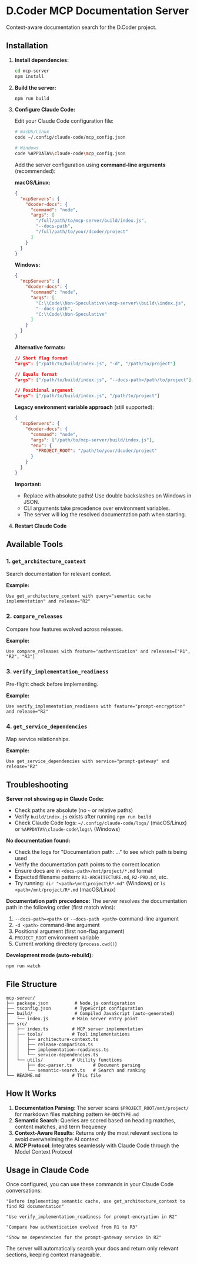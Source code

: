 # D.Coder MCP Documentation Server

Context-aware documentation search for the D.Coder project.

## Installation

1. **Install dependencies:**
   ```bash
   cd mcp-server
   npm install
   ```

2. **Build the server:**
   ```bash
   npm run build
   ```

3. **Configure Claude Code:**
   
   Edit your Claude Code configuration file:
   ```bash
   # macOS/Linux
   code ~/.config/claude-code/mcp_config.json
   
   # Windows
   code %APPDATA%\claude-code\mcp_config.json
   ```

   Add the server configuration using **command-line arguments** (recommended):
   
   **macOS/Linux:**
   ```json
   {
     "mcpServers": {
       "dcoder-docs": {
         "command": "node",
         "args": [
           "/full/path/to/mcp-server/build/index.js",
           "--docs-path",
           "/full/path/to/your/dcoder/project"
         ]
       }
     }
   }
   ```
   
   **Windows:**
   ```json
   {
     "mcpServers": {
       "dcoder-docs": {
         "command": "node",
         "args": [
           "C:\\Code\\Non-Speculative\\mcp-server\\build\\index.js",
           "--docs-path",
           "C:\\Code\\Non-Speculative"
         ]
       }
     }
   }
   ```
   
   **Alternative formats:**
   ```json
   // Short flag format
   "args": ["/path/to/build/index.js", "-d", "/path/to/project"]
   
   // Equals format
   "args": ["/path/to/build/index.js", "--docs-path=/path/to/project"]
   
   // Positional argument
   "args": ["/path/to/build/index.js", "/path/to/project"]
   ```
   
   **Legacy environment variable approach** (still supported):
   ```json
   {
     "mcpServers": {
       "dcoder-docs": {
         "command": "node",
         "args": ["/path/to/mcp-server/build/index.js"],
         "env": {
           "PROJECT_ROOT": "/path/to/your/dcoder/project"
         }
       }
     }
   }
   ```

   **Important:** 
   - Replace with absolute paths! Use double backslashes on Windows in JSON.
   - CLI arguments take precedence over environment variables.
   - The server will log the resolved documentation path when starting.

4. **Restart Claude Code**

## Available Tools

### 1. `get_architecture_context`
Search documentation for relevant context.

**Example:**
```
Use get_architecture_context with query="semantic cache implementation" and release="R2"
```

### 2. `compare_releases`
Compare how features evolved across releases.

**Example:**
```
Use compare_releases with feature="authentication" and releases=["R1", "R2", "R3"]
```

### 3. `verify_implementation_readiness`
Pre-flight check before implementing.

**Example:**
```
Use verify_implementation_readiness with feature="prompt-encryption" and release="R2"
```

### 4. `get_service_dependencies`
Map service relationships.

**Example:**
```
Use get_service_dependencies with service="prompt-gateway" and release="R2"
```

## Troubleshooting

**Server not showing up in Claude Code:**
- Check paths are absolute (no `~` or relative paths)
- Verify `build/index.js` exists after running `npm run build`
- Check Claude Code logs: `~/.config/claude-code/logs/` (macOS/Linux) or `%APPDATA%\claude-code\logs\` (Windows)

**No documentation found:**
- Check the logs for "Documentation path: ..." to see which path is being used
- Verify the documentation path points to the correct location
- Ensure docs are in `<docs-path>/mnt/project/*.md` format
- Expected filename pattern: `R1-ARCHITECTURE.md`, `R2-PRD.md`, etc.
- Try running: `dir "<path>\mnt\project\R*.md"` (Windows) or `ls <path>/mnt/project/R*.md` (macOS/Linux)

**Documentation path precedence:**
The server resolves the documentation path in the following order (first match wins):
1. `--docs-path=<path>` or `--docs-path <path>` command-line argument
2. `-d <path>` command-line argument
3. Positional argument (first non-flag argument)
4. `PROJECT_ROOT` environment variable
5. Current working directory (`process.cwd()`)

**Development mode (auto-rebuild):**
```bash
npm run watch
```

## File Structure

```
mcp-server/
├── package.json          # Node.js configuration
├── tsconfig.json         # TypeScript configuration
├── build/                # Compiled JavaScript (auto-generated)
│   └── index.js         # Main server entry point
├── src/
│   ├── index.ts         # MCP server implementation
│   ├── tools/           # Tool implementations
│   │   ├── architecture-context.ts
│   │   ├── release-comparison.ts
│   │   ├── implementation-readiness.ts
│   │   └── service-dependencies.ts
│   └── utils/           # Utility functions
│       ├── doc-parser.ts        # Document parsing
│       └── semantic-search.ts   # Search and ranking
└── README.md            # This file
```

## How It Works

1. **Documentation Parsing**: The server scans `$PROJECT_ROOT/mnt/project/` for markdown files matching pattern `R#-DOCTYPE.md`
2. **Semantic Search**: Queries are scored based on heading matches, content matches, and term frequency
3. **Context-Aware Results**: Returns only the most relevant sections to avoid overwhelming the AI context
4. **MCP Protocol**: Integrates seamlessly with Claude Code through the Model Context Protocol

## Usage in Claude Code

Once configured, you can use these commands in your Claude Code conversations:

```
"Before implementing semantic cache, use get_architecture_context to find R2 documentation"

"Use verify_implementation_readiness for prompt-encryption in R2"

"Compare how authentication evolved from R1 to R3"

"Show me dependencies for the prompt-gateway service in R2"
```

The server will automatically search your docs and return only relevant sections, keeping context manageable.

